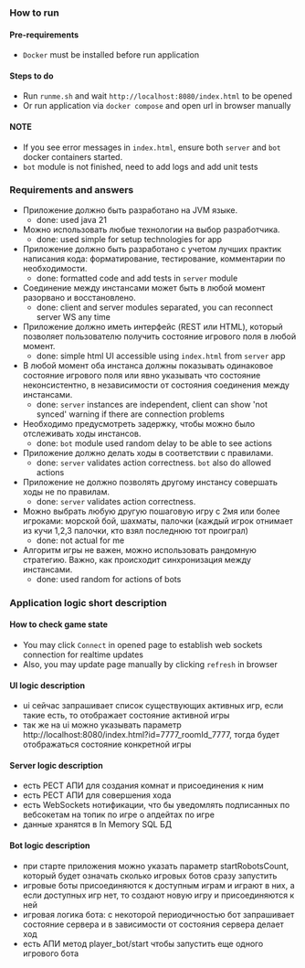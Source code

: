 ### How to run

#### Pre-requirements
- `Docker` must be installed before run application

#### Steps to do
- Run `runme.sh` and wait `http://localhost:8080/index.html` to be opened
- Or run application via `docker compose` and open url in browser manually

#### NOTE
- If you see error messages in `index.html`, ensure both `server` and `bot` docker containers started. 
- `bot` module is not finished, need to add logs and add unit tests

### Requirements and answers
- Приложение должно быть разработано на JVM языке.
  - done: used java 21
- Можно использовать любые технологии на выбор разработчика.
  - done: used simple for setup technologies for app  
- Приложение должно быть разработано с учетом лучших практик написания кода: форматирование, тестирование, комментарии по необходимости.
  - done: formatted code and add tests in `server` module
- Соединение между инстансами может быть в любой момент разорвано и восстановлено.
  - done: client and server modules separated, you can reconnect server WS any time
- Приложение должно иметь интерфейс (REST или HTML), который позволяет пользователю получить состояние игрового поля в любой момент.
  - done: simple html UI accessible using `index.html` from `server` app
- В любой момент оба инстанса должны показывать одинаковое состояние игрового поля или явно указывать что состояние неконсистентно, в независимости от состояния соединения между инстансами.
  - done: `server` instances are independent, client can show 'not synced' warning if there are connection problems
- Необходимо предусмотреть задержку, чтобы можно было отслеживать ходы инстансов.
  - done: `bot` module used random delay to be able to see actions
- Приложение должно делать ходы в соответствии с правилами.
  - done: `server` validates action correctness. `bot` also do allowed actions 
- Приложение не должно позволять другому инстансу совершать ходы не по правилам.
  - done: `server` validates action correctness.
- Можно выбрать любую другую пошаговую игру с 2мя или более игроками: морской бой, шахматы, палочки (каждый игрок отнимает из кучи 1,2,3 палочки, кто взял последнюю тот проиграл)
  - done: not actual for me
- Алгоритм игры не важен, можно использовать рандомную стратегию. Важно, как происходит синхронизация между инстансами.
  - done: used random for actions of bots

### Application logic short description

#### How to check game state
- You may click `Connect` in opened page to establish web sockets connection for realtime updates
- Also, you may update page manually by clicking `refresh` in browser

#### UI logic description
- ui сейчас запрашивает список существующих активных игр, если такие есть, то отображает состояние активной игры
- так же на ui можно указывать параметр  http://localhost:8080/index.html?id=7777_roomId_7777, тогда будет отображаться состояние конкретной игры

#### Server logic description
- есть РЕСТ АПИ для создания комнат и присоединения к ним
- есть РЕСТ АПИ для совершения хода
- есть WebSockets нотификации, что бы уведомлять подписанных по вебсокетам на топик по игре о апдейтах по игре
- данные хранятся в In Memory SQL БД

#### Bot logic description
- при старте приложения можно указать параметр startRobotsCount, который будет означать сколько игровых ботов сразу запустить
- игровые боты присоединяются к доступным играм и играют в них, а если доступных игр нет, то создают новую игру и присоединяются к ней
- игровая логика бота: с некоторой периодичностью бот запрашивает состояние сервера и в зависимости от состояния сервера делает ход
- есть АПИ метод player_bot/start чтобы запустить еще одного игрового бота

